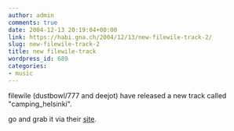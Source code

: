 ```yaml
---
author: admin
comments: true
date: 2004-12-13 20:19:04+00:00
link: https://habi.gna.ch/2004/12/13/new-filewile-track-2/
slug: new-filewile-track-2
title: new filewile-track
wordpress_id: 689
categories:
- music
---
```



filewile (dustbowl/777 and deejot) have released a new track called "camping_helsinki".
  
go and grab it via their [site](http://www.filewile.com/).

